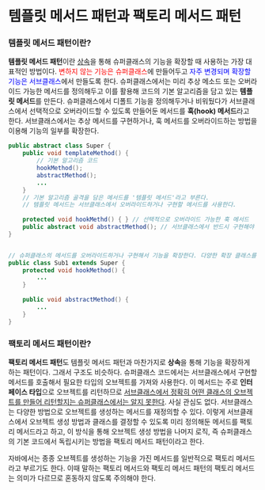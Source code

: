 # 템플릿 메서드 패턴과 팩토리 메서드 패턴



### 템플릿 메서드 패턴이란?

**템플릿 메서드 패턴**이란 <u>상속</u>을 통해 슈퍼클래스의 기능을 확장할 때 사용하는 가장 대표적인 방법이다. <span style="color: red">변하지 않는 기능은 슈퍼클래스</span>에 만들어두고 <span style="color: blue">자주 변경되며 확장할 기능은 서브클래스</span>에서 만들도록 한다. 슈퍼클래스에서는 미리 추상 메소드 또는 오버라이드 가능한 메서드를 정의해두고 이를 활용해 코드의 기본 알고리즘을 담고 있는 **템플릿 메서드**를 만든다. 슈퍼클래스에서 디폴트 기능을 정의해두거나 비워뒀다가 서브클래스에서 선택적으로 오버라이드할 수 있도록 만들어둔 메서드를 **훅(hook) 메서드**라고 한다. 서브클래스에서는 추상 메서드를 구현하거나, 훅 메서드를 오버라이드하는 방법을 이용해 기능의 일부를 확장한다.



```java
public abstract class Super {
    public void templateMethod() {
        // 기본 알고리즘 코드
        hookMethod();
        abstractMethod();
        ...
    }
    // 기본 알고리즘 골격을 담은 메서드를 '템플릿 메서드'라고 부른다. 
    // 템플릿 메서드는 서브클래스에서 오버라이드하거나 구현할 메서드를 사용한다.
    
    protected void hookMethd() { } // 선택적으로 오버라이드 가능한 훅 메서드
    public abstract void abstractMethod(); // 서브클래스에서 반드시 구현해야 하는 추상 메서드
}


// 슈퍼클래스의 메서드를 오버라이드하거나 구현해서 기능을 확장한다. 다양한 확장 클래스를 만들 수 있다.
public class Sub1 extends Super {
    protected void hookMethod() {
        ...
    }
    
    public void abstractMethod() {
        ...
    }
}
```





### 팩토리 메서드 패턴이란?

**팩토리 메서드 패턴**도 템플릿 메서드 패턴과 마찬가지로 **상속**을 통해 기능을 확장하게 하는 패턴이다. 그래서 구조도 비슷하다. 슈퍼클래스 코드에서는 서브클래스에서 구현할 메서드를 호출해서 필요한 타입의 오브젝트를 가져와 사용한다. 이 메서드는 주로 **인터페이스 타입**으로 오브젝트를 리턴하므로 <u>서브클래스에서 정확히 어떤 클래스의 오브젝트를 만들어 리턴할지는 슈퍼클래스에서는 알지 못한다</u>. 사실 관심도 없다. 서브클래스는 다양한 방법으로 오브젝트를 생성하는 메서드를 재정의할 수 있다. 이렇게 서브클래스에서 오브젝트 생성 방법과 클래스를 결정할 수 있도록 미리 정의해둔 메서드를 팩토리 메서드라고 하고, 이 방식을 통해 오브젝트 생성 방법을 나머지 로직, 즉 슈퍼클래스의 기본 코드에서 독립시키는 방법을 팩토리 메서드 패턴이라고 한다. 

자바에서는 종종 오브젝트를 생성하는 기능을 가진 메서드를 일반적으로 팩토리 메서드라고 부르기도 한다. 이때 말하는 팩토리 메서드와 팩토리 메서드 패턴의 팩토리 메서드는 의미가 다르므로 혼동하지 않도록 주의해야 한다.










